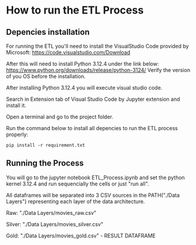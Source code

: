# How to run the ETL Process

## Depencies installation
For running the ETL you'll need to install the VisualStudio Code provided by Microsoft:
https://code.visualstudio.com/Download

After this will need to install Python 3.12.4 under the link below:
https://www.python.org/downloads/release/python-3124/
Verify the version of you OS before the installation.

After installing Python 3.12.4 you will execute visual studio code.

Search in Extension tab of Visual Studio Code by Jupyter extension and install it.

Open a terminal and go to the project folder.

Run the command below to install all depencies to run the ETL process properly:

```
pip install -r requirement.txt
```

## Running the Process
You will go to the jupyter notebook ETL_Process.ipynb and set the python kernel 3.12.4 and run sequencially the cells or just "run all".

All dataframes will be separated into 3 CSV sources in the PATH("./Data Layers") representing each layer of the data architecture.

Raw: "./Data Layers/movies_raw.csv"

Silver: "./Data Layers/movies_silver.csv"

Gold: "./Data Layers/movies_gold.csv" - RESULT DATAFRAME